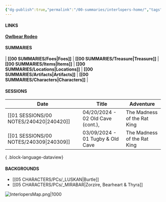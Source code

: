 ```yaml
---
{"dg-publish":true,"permalink":"/00-summaries/interlopers-home/","tags":["gardenEntry"]}
---
```


#### LINKS
**[Owlbear Rodeo](https://www.owlbear.rodeo/room/INJ5YS23Akae/TheInterlopers)**

#### SUMMARIES
| **[[00 SUMMARIES/Foes\|Foes]]** | **[[00 SUMMARIES/Treasure\|Treasure]]** | **[[00 SUMMARIES/Items\|Items]]** | **[[00 SUMMARIES/Locations\|Locations]]** | **[[00 SUMMARIES/Artifacts\|Artifacts]]** | **[[00 SUMMARIES/Characters\|Characters]]** |

#### SESSIONS

| Date                                       | Title                             | Adventure                   |
| ------------------------------------------ | --------------------------------- | --------------------------- |
| [[01 SESSIONS/00 NOTES/240420\|240420]] | 04/20/2024 - 02 Old Cave (cont.), | The Madness of the Rat King |
| [[01 SESSIONS/00 NOTES/240309\|240309]] | 03/09/2024 - 01 Tugby & Old Cave  | The Madness of the Rat King |

{ .block-language-dataview}

#### BACKGROUNDS

- [[05 CHARACTERS/PCs/_LUSKAN\|Burtle]] 
- [[05 CHARACTERS/PCs/_MIRABAR\|Zorzire, Bearheart & Thyra]] 


![InterlopersMap.png|1000](/img/user/zMISC/z_Assets/Artifacts/InterlopersMap.png)
